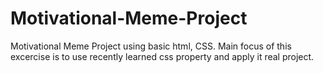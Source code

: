 # Motivational-Meme-Project
Motivational Meme Project using basic html, CSS. Main focus of this excercise is to use recently learned css property and apply it real project.
